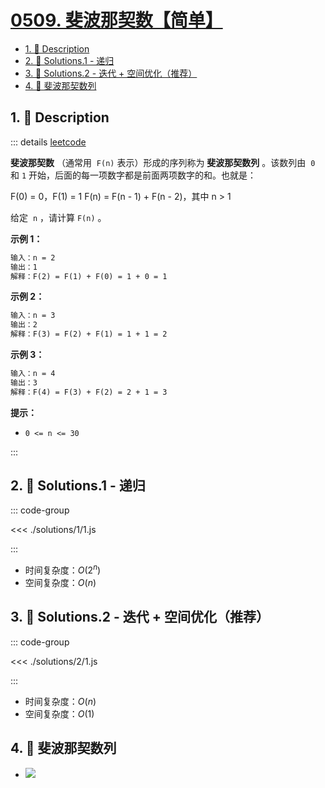 # [0509. 斐波那契数【简单】](https://github.com/Tdahuyou/TNotes.leetcode/tree/main/notes/0509.%20%E6%96%90%E6%B3%A2%E9%82%A3%E5%A5%91%E6%95%B0%E3%80%90%E7%AE%80%E5%8D%95%E3%80%91)

<!-- region:toc -->

- [1. 📝 Description](#1--description)
- [2. 🎯 Solutions.1 - 递归](#2--solutions1---递归)
- [3. 🎯 Solutions.2 - 迭代 + 空间优化（推荐）](#3--solutions2---迭代--空间优化推荐)
- [4. 📒 斐波那契数列](#4--斐波那契数列)

<!-- endregion:toc -->

## 1. 📝 Description

::: details [leetcode](https://leetcode.cn/problems/fibonacci-number/description/)

**斐波那契数** （通常用  `F(n)` 表示）形成的序列称为 **斐波那契数列** 。该数列由  `0` 和 `1` 开始，后面的每一项数字都是前面两项数字的和。也就是：

F(0) = 0，F(1) = 1 F(n) = F(n - 1) + F(n - 2)，其中 n > 1

给定  `n` ，请计算 `F(n)` 。

**示例 1：**

```txt
输入：n = 2
输出：1
解释：F(2) = F(1) + F(0) = 1 + 0 = 1
```

**示例 2：**

```txt
输入：n = 3
输出：2
解释：F(3) = F(2) + F(1) = 1 + 1 = 2
```

**示例 3：**

```txt
输入：n = 4
输出：3
解释：F(4) = F(3) + F(2) = 2 + 1 = 3
```

**提示：**

- `0 <= n <= 30`

:::

## 2. 🎯 Solutions.1 - 递归

::: code-group

<<< ./solutions/1/1.js

:::

- 时间复杂度：$O(2^n)$
- 空间复杂度：$O(n)$

## 3. 🎯 Solutions.2 - 迭代 + 空间优化（推荐）

::: code-group

<<< ./solutions/2/1.js

:::

- 时间复杂度：$O(n)$
- 空间复杂度：$O(1)$

## 4. 📒 斐波那契数列

- ![](https://cdn.jsdelivr.net/gh/Tdahuyou/imgs@main/2024-11-16-19-07-29.png)
